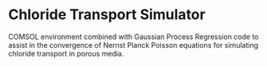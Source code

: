 # Chloride Transport Simulator

COMSOL environment combined with Gaussian Process Regression code to assist in the convergence of Nernst Planck Poisson equations for simulating chloride transport in porous media.

